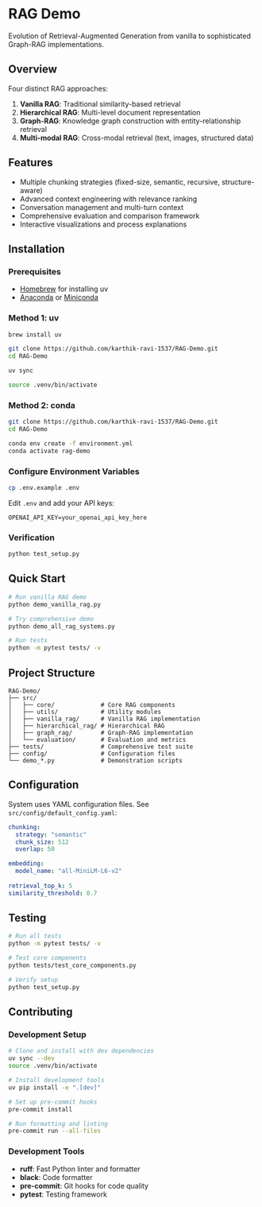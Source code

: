 # RAG Demo

Evolution of Retrieval-Augmented Generation from vanilla to sophisticated Graph-RAG implementations.

## Overview

Four distinct RAG approaches:

1. **Vanilla RAG**: Traditional similarity-based retrieval
2. **Hierarchical RAG**: Multi-level document representation  
3. **Graph-RAG**: Knowledge graph construction with entity-relationship retrieval
4. **Multi-modal RAG**: Cross-modal retrieval (text, images, structured data)

## Features

- Multiple chunking strategies (fixed-size, semantic, recursive, structure-aware)
- Advanced context engineering with relevance ranking
- Conversation management and multi-turn context
- Comprehensive evaluation and comparison framework
- Interactive visualizations and process explanations

## Installation

### Prerequisites
- [Homebrew](https://brew.sh/) for installing uv
- [Anaconda](https://www.anaconda.com/products/distribution) or [Miniconda](https://docs.conda.io/en/latest/miniconda.html)

### Method 1: uv

```bash
brew install uv

git clone https://github.com/karthik-ravi-1537/RAG-Demo.git
cd RAG-Demo

uv sync

source .venv/bin/activate
```

### Method 2: conda

```bash
git clone https://github.com/karthik-ravi-1537/RAG-Demo.git
cd RAG-Demo

conda env create -f environment.yml
conda activate rag-demo
```

### Configure Environment Variables

```bash
cp .env.example .env
```

Edit `.env` and add your API keys:
```env
OPENAI_API_KEY=your_openai_api_key_here
```

### Verification
```bash
python test_setup.py
```

## Quick Start

```bash
# Run vanilla RAG demo
python demo_vanilla_rag.py

# Try comprehensive demo
python demo_all_rag_systems.py

# Run tests
python -m pytest tests/ -v
```

## Project Structure

```
RAG-Demo/
├── src/
│   ├── core/             # Core RAG components
│   ├── utils/            # Utility modules
│   ├── vanilla_rag/      # Vanilla RAG implementation
│   ├── hierarchical_rag/ # Hierarchical RAG
│   ├── graph_rag/        # Graph-RAG implementation
│   └── evaluation/       # Evaluation and metrics
├── tests/                # Comprehensive test suite
├── config/               # Configuration files
└── demo_*.py             # Demonstration scripts
```

## Configuration

System uses YAML configuration files. See `src/config/default_config.yaml`:

```yaml
chunking:
  strategy: "semantic"
  chunk_size: 512
  overlap: 50

embedding:
  model_name: "all-MiniLM-L6-v2"
  
retrieval_top_k: 5
similarity_threshold: 0.7
```

## Testing

```bash
# Run all tests
python -m pytest tests/ -v

# Test core components
python tests/test_core_components.py

# Verify setup
python test_setup.py
```

## Contributing

### Development Setup

```bash
# Clone and install with dev dependencies
uv sync --dev
source .venv/bin/activate

# Install development tools
uv pip install -e ".[dev]"

# Set up pre-commit hooks
pre-commit install

# Run formatting and linting
pre-commit run --all-files
```

### Development Tools

- **ruff**: Fast Python linter and formatter
- **black**: Code formatter
- **pre-commit**: Git hooks for code quality
- **pytest**: Testing framework